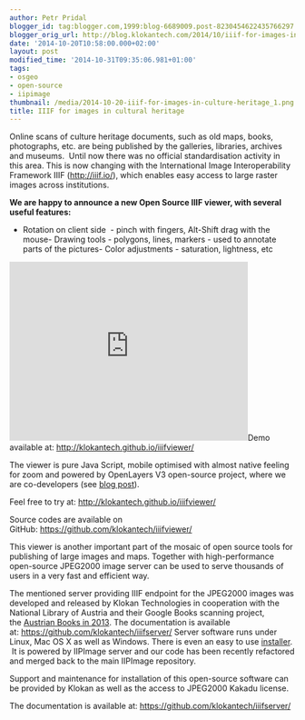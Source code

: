 ```yaml
---
author: Petr Pridal
blogger_id: tag:blogger.com,1999:blog-6689009.post-8230454622435766297
blogger_orig_url: http://blog.klokantech.com/2014/10/iiif-for-images-in-culture-heritage.html
date: '2014-10-20T10:58:00.000+02:00'
layout: post
modified_time: '2014-10-31T09:35:06.981+01:00'
tags:
- osgeo
- open-source
- iipimage
thumbnail: /media/2014-10-20-iiif-for-images-in-culture-heritage_1.png
title: IIIF for images in cultural heritage
---
```


Online scans of culture heritage documents, such as old maps, books, photographs, etc. are being published by the galleries, libraries, archives and museums.  Until now there was no official standardisation activity in this area. This is now changing with the International Image Interoperability Framework IIIF (<a href="http://iiif.io/">http://iiif.io/</a>), which enables easy access to large raster images across institutions.

<b>We are happy to announce a new Open Source IIIF viewer, with several useful features: </b>

- Rotation on client side  - pinch with fingers, Alt-Shift drag with the mouse- Drawing tools - polygons, lines, markers - used to annotate parts of the pictures- Color adjustments - saturation, lightness, etc


<iframe allowfullscreen="" frameborder="0" height="315" src="https://www.youtube.com/embed/5860HWRu0Lk?rel=0" width="420"></iframe>Demo available at: <a href="http://klokantech.github.io/iiifviewer/" style="text-align: left;">http://klokantech.github.io/iiifviewer/</a>

The viewer is pure Java Script, mobile optimised with almost native feeling for zoom and powered by OpenLayers V3 open-source project, where we are co-developers (see <a href="" target="_blank">blog post</a>).

Feel free to try at: <a href="http://klokantech.github.io/iiifviewer/">http://klokantech.github.io/iiifviewer/</a>

Source codes are available on GitHub: <a href="https://github.com/klokantech/iiifviewer/">https://github.com/klokantech/iiifviewer/</a>

This viewer is another important part of the mosaic of open source tools for publishing of large images and maps. Together with high-performance open-source JPEG2000 image server can be used to serve thousands of users in a very fast and efficient way.

The mentioned server providing IIIF endpoint for the JPEG2000 images was developed and released by Klokan Technologies in cooperation with the National Library of Austria and their Google Books scanning project, the <a href="{{ site.baseurl }}{% post_url 2013-11-11-the-austrian-national-library-first %}" target="_blank">Austrian Books in 2013</a>. The documentation is available at: <a href="https://github.com/klokantech/iiifserver/">https://github.com/klokantech/iiifserver/</a>
Server software runs under Linux, Mac OS X as well as Windows. There is even an easy to use <a href="https://github.com/klokantech/iiifserver/releases" target="_blank">installer</a>.  It is powered by IIPImage server and our code has been recently refactored and merged back to the main IIPImage repository.

Support and maintenance for installation of this open-source software can be provided by Klokan as well as the access to JPEG2000 Kakadu license.

The documentation is available at: <a href="https://github.com/klokantech/iiifserver/">https://github.com/klokantech/iiifserver/</a>
